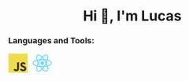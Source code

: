 <h1 align="center">Hi 👋, I'm Lucas</h1>

<h3 align="left">Languages and Tools:</h3>

<div>
  <img src="https://raw.githubusercontent.com/devicons/devicon/master/icons/javascript/javascript-original.svg" alt="javascript" width="40" height="40"
       style="margin-right:5px"/>
  <img src="https://raw.githubusercontent.com/devicons/devicon/master/icons/react/react-original.svg" alt="React" width="40" height="40"/>
</div>

